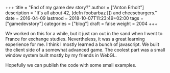 +++
title = "End of my game dev story?"
author = ["Anton Erholt"]
description = "It's all about 42, (defn foobarbaz []) and cheeseburgers."
date = 2016-04-09
lastmod = 2018-10-07T11:23:49+02:00
tags = ["gamedevstory"]
categories = ["blog"]
draft = false
weight = 2004
+++

We worked on this for a while, but it just ran out in the sand when I
went to France for exchange studies. Nevertheless, it was a great
learning experience for me. I think I mostly learned a bunch of
javascript. We built the client side of a somewhat advanced game. The
coolest part was a small window system built mostly by my friends in
WebGL.

Hopefully we can publish the code with some small examples.
